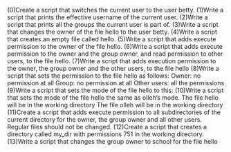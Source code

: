 (0)Create a script that switches the current user to the user betty. 
(1)Write a script that prints the effective username of the current user. 
(2)Write a script that prints all the groups the current user is part of.
(3)Write a script that changes the owner of the file hello to the user betty.
(4)Write a script that creates an empty file called hello.
(5)Write a script that adds execute permission to the owner of the file hello.
(6)Write a script that adds execute permission to the owner and the group owner, and read permission to other users, to the file hello.
(7)Write a script that adds execution permission to the owner, the group owner and the other users, to the file hello
(8)Write a script that sets the permission to the file hello as follows:
Owner: no permission at all
Group: no permission at all
Other users: all the permissions
(9)Write a script that sets the mode of the file hello to this:
(10)Write a script that sets the mode of the file hello the same as olleh’s mode.
The file hello will be in the working directory
The file olleh will be in the working directory
(11)Create a script that adds execute permission to all subdirectories of the current directory for the owner, the group owner and all other users. Regular files should not be changed.
(12)Create a script that creates a directory called my_dir with permissions 751 in the working directory.
(13)Write a script that changes the group owner to school for the file hello
